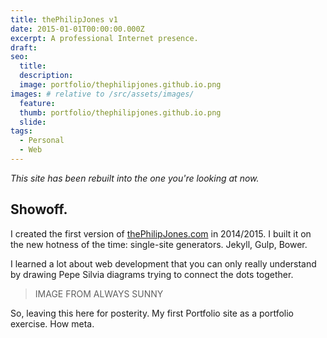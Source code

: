 ```yaml
---
title: thePhilipJones v1
date: 2015-01-01T00:00:00.000Z
excerpt: A professional Internet presence.
draft:
seo:
  title:
  description:
  image: portfolio/thephilipjones.github.io.png
images: # relative to /src/assets/images/
  feature:
  thumb: portfolio/thephilipjones.github.io.png
  slide:
tags:
  - Personal
  - Web
---
```


_This site has been rebuilt into the one you're looking at now._

## Showoff.

I created the first version of [thePhilipJones.com](https://thephilipjones.github.io) in 2014/2015. I built it on the new hotness of the time: single-site generators. Jekyll, Gulp, Bower.

I learned a lot about web development that you can only really understand by drawing Pepe Silvia diagrams trying to connect the dots together.

> IMAGE FROM ALWAYS SUNNY

So, leaving this here for posterity. My first Portfolio site as a portfolio exercise. How meta.
